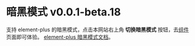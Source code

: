 # 暗黑模式 <el-tag>v0.0.1-beta.18</el-tag>

支持 element-plus 的暗黑模式，点击本网站右上角 **切换暗黑模式** 按钮，去[组件](/components/layout.html)页面即可体验。
[element-plus 暗黑模式文档](https://element-plus.org/zh-CN/guide/dark-mode.html)。
